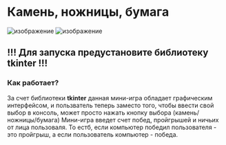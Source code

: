 # Камень, ножницы, бумага
![изображение](https://github.com/MaksimLaptevv/tkinter-projects/assets/165895340/ddc5c053-9f13-403d-918b-1a5bc249dd56)
![изображение](https://github.com/MaksimLaptevv/tkinter-projects/assets/165895340/a9b09493-987d-4def-8a11-fd47ff0001b8)

## !!! Для запуска предустановите библиотеку tkinter !!!
### Как работает?
За счет библиотеки **tkinter** данная мини-игра обладает графическим интерфейсом, и пользватель теперь заместо того, чтобы ввести свой выбор в консоль, может просто нажать кнопку выбора (камень/ножницы/бумага) 
Мини-игра введет счет побед, пройгрышей и ничьих от лица пользоваля. То естб, если компьютер победил пользователя - это пройгрыш, а если пользователь компьютер - победа. 
